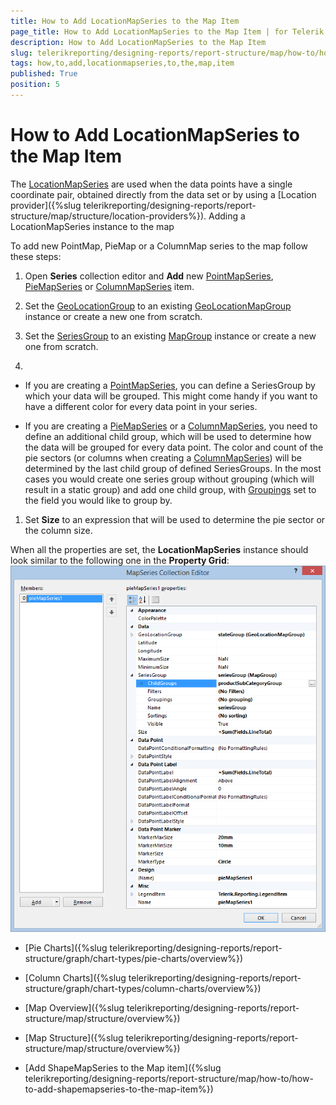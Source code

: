 ```yaml
---
title: How to Add LocationMapSeries to the Map Item
page_title: How to Add LocationMapSeries to the Map Item | for Telerik Reporting Documentation
description: How to Add LocationMapSeries to the Map Item
slug: telerikreporting/designing-reports/report-structure/map/how-to/how-to-add-locationmapseries-to-the-map-item
tags: how,to,add,locationmapseries,to,the,map,item
published: True
position: 5
---
```


# How to Add LocationMapSeries to the Map Item



The [LocationMapSeries](/reporting/api/Telerik.Reporting.LocationMapSeries) are used when the data points have a single coordinate pair,         obtained directly from the data set or by using a [Location provider]({%slug telerikreporting/designing-reports/report-structure/map/structure/location-providers%}).       Adding a LocationMapSeries instance to the map

To add new PointMap, PieMap or a ColumnMap series to the map follow these steps:         

1. Open __Series__ collection editor and __Add__ new               [PointMapSeries](/reporting/api/Telerik.Reporting.PointMapSeries),               [PieMapSeries](/reporting/api/Telerik.Reporting.PieMapSeries)               or               [ColumnMapSeries](/reporting/api/Telerik.Reporting.ColumnMapSeries)               item.             

1. Set the [GeoLocationGroup](/reporting/api/Telerik.Reporting.LocationMapSeries#Telerik_Reporting_LocationMapSeries_GeoLocationGroup) to an existing               [GeoLocationMapGroup](/reporting/api/Telerik.Reporting.GeoLocationMapGroup) instance or create a new one from scratch.             

1. Set the [SeriesGroup](/reporting/api/Telerik.Reporting.MapSeriesBase#Telerik_Reporting_MapSeriesBase_SeriesGroup) to an existing               [MapGroup](/reporting/api/Telerik.Reporting.MapGroup) instance or create a new one from scratch.             

1. 

* If you are creating a [PointMapSeries](/reporting/api/Telerik.Reporting.PointMapSeries), you can define a SeriesGroup                   by which your data will be grouped. This might come handy if you want to have a different color for every data point in your series.                 

* If you are creating a [PieMapSeries](/reporting/api/Telerik.Reporting.PieMapSeries) or a                   [ColumnMapSeries](/reporting/api/Telerik.Reporting.ColumnMapSeries), you need to define an additional child group,                   which will be used to determine how the data will be grouped for every data point.                   The color and count of the pie sectors (or columns when creating a [ColumnMapSeries](/reporting/api/Telerik.Reporting.ColumnMapSeries))                   will be determined by the last child group of defined SeriesGroups. In the most cases                   you would create one series group without grouping (which will result in a static group) and add one child group, with                   [Groupings](/reporting/api/Telerik.Reporting.GroupBase#Telerik_Reporting_GroupBase_Groupings)                   set to the field you would like to group by.                 

1. Set __Size__ to an expression that will be used to determine the pie sector or the column size.             

When all the properties are set, the __LocationMapSeries__ instance should look similar to the following one in the            __Property Grid__:           
  ![Map Add Location Map Series](images/Map/Map_AddLocationMapSeries.png)

 * [Pie Charts]({%slug telerikreporting/designing-reports/report-structure/graph/chart-types/pie-charts/overview%})

 * [Column Charts]({%slug telerikreporting/designing-reports/report-structure/graph/chart-types/column-charts/overview%})

 * [Map Overview]({%slug telerikreporting/designing-reports/report-structure/map/structure/overview%})

 * [Map Structure]({%slug telerikreporting/designing-reports/report-structure/map/structure/overview%})

 * [Add ShapeMapSeries to the Map item]({%slug telerikreporting/designing-reports/report-structure/map/how-to/how-to-add-shapemapseries-to-the-map-item%})
